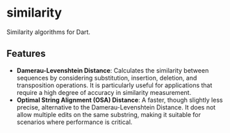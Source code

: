 # similarity

Similarity algorithms for Dart.

## Features
- **Damerau-Levenshtein Distance**: Calculates the similarity between sequences by considering substitution, insertion, deletion, and transposition operations. It is particularly useful for applications that require a high degree of accuracy in similarity measurement.
- **Optimal String Alignment (OSA) Distance**: A faster, though slightly less precise, alternative to the Damerau-Levenshtein Distance. It does not allow multiple edits on the same substring, making it suitable for scenarios where performance is critical.